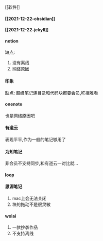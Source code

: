 [[软件]]
#### [[2021-12-22-obsidian]]

#### [[2021-12-22-jekyll]]

#### notion
缺点: 
1. 没有离线
2. 网络原因


#### 印象
缺点:
超级笔记连目录和代码块都要会员,吃相难看

#### onenote
也是网络原因吧


#### 有道云
表现平平,作为一般的笔记够用了

#### 为知笔记
非会员不支持同步,和有道云一对比就...

#### loop

#### 思源笔记
1. mac上会无法关闭
2. 块的拖动不是很灵敏

#### wolai
1. 一款抄袭作品
2. 不支持离线

